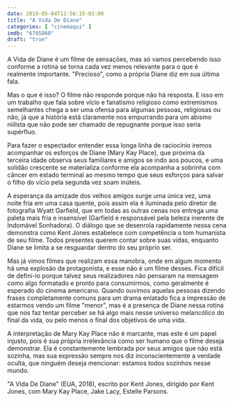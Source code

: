 ```yaml
---
date: 2019-05-04T11:56:15-03:00
title: "A Vida De Diane"
categories: [ "cinemaqui" ]
imdb: "6705860"
draft: "true"
---
```

A Vida de Diane é um filme de sensações, mas só vamos percebendo isso conforme a rotina se torna cada vez menos relevante para o que é realmente importante. "Precioso", como a própria Diane diz em sua última fala.

Mas o que é isso? O filme não responde porque não há resposta. E isso em um trabalho que fala sobre vício e fanatismo religioso como extremismos semelhantes chega a ser uma ofensa para algumas pessoas, religiosas ou não, já que a história está claramente nos empurrando para um abismo niilista que não pode ser chamado de repugnante porque isso seria supérfluo.

Para fazer o espectador entender essa longa linha de raciocínio iremos acompanhar os esforços de Diane (Mary Kay Place), que próxima da terceira idade observa seus familiares e amigos se indo aos poucos, e uma solidão crescente se materializa conforme ela acompanha a sobrinha com câncer em estado terminal ao mesmo tempo que seus esforços para salvar o filho do vício pela segunda vez soam inúteis.

A esperança da amizade dos velhos amigos surge uma única vez, uma noite fria em uma casa quente, pois assim ela é iluminada pelo diretor de fotografia Wyatt Garfield, que em todas as outras cenas nos entrega uma paleta mais fria e insensível (Garfield é responsável pela beleza inerente de Indomável Sonhadora). O diálogo que se desenrola rapidamente nessa cena demonstra como Kent Jones estabelece com competência o tom humanista de seu filme. Todos presentes querem contar sobre suas vidas, enquanto Diane se limita a se resguardar dentro do seu próprio ser.

Mas já vimos filmes que realizam essa manobra, onde em algum momento há uma explosão da protagonista, e esse não é um filme desses. Fica difícil de defini-lo porque talvez seus realizadores não pensaram na mensagem como algo formatado e pronto para consumirmos, como geralmente é esperado do cinema americano. Quando ouvimos aquelas pessoas dizendo frases completamente comuns para um drama enlatado fica a impressão de estarmos vendo um filme "menor", mas é a presença de Diane nessa rotina que nos faz tentar perceber se há algo mais nesse universo melancólico do final da vida, ou pelo menos o final dos objetivos de uma vida.

A interpretação de Mary Kay Place não é marcante, mas este é um papel injusto, pois é sua própria irrelevância como ser humano que o filme deseja demonstrar. Ela é constantemente lembrada por seus amigos que não está sozinha, mas sua expressão sempre nos diz inconscientemente a verdade oculta, que ninguém deseja mencionar: estamos todos sozinhos nesse mundo.


"A Vida De Diane" (EUA, 2018), escrito por Kent Jones, dirigido por Kent Jones, com Mary Kay Place, Jake Lacy, Estelle Parsons.




